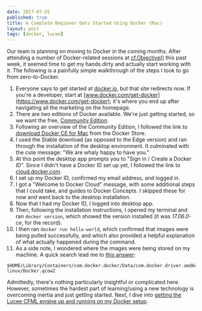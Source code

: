 ```yaml
---
date: 2017-07-25
published: true
title: A Complete Beginner Gets Started Using Docker (Mac)
layout: post
tags: [docker, lucee]
---
```


Our team is planning on moving to Docker in the coming months. After attending a number of Docker-related sessions at [cf.Objective()](http://www.cfobjective.com/) this past week, it seemed time to get my hands dirty and actually start working with it. The following is a painfully simple walkthrough of the steps I took to go from zero-to-Docker.
<!--more-->

1. Everyone says to get started at [docker.io](https://www.docker.io), but that site redirects now. If you're a developer, start at [www.docker.com/get-docker](https://www.docker.com/get-docker); it's where you end up after navigating all the marketing on the homepage.
2. There are two editions of Docker available. We're just getting started, so we want the free, [Community Edition](https://www.docker.com/community-edition).
3. Following an overview of the Community Edition, I followed the link to [download Docker CE for Mac](https://store.docker.com/editions/community/docker-ce-desktop-mac) from the Docker Store.
4. I used the Stable download (as opposed to the Edge version) and ran through the installation of the desktop environment. It culminated with the cute message: "We are whaly happy to have you."
5. At this point the desktop app prompts you to "Sign in / Create a Docker ID". Since I didn't have a Docker ID set up yet, I followed the link to [cloud.docker.com](https://cloud.docker.com).
6. I set up my Docker ID, confirmed my email address, and logged in.
7. I got a "Welcome to Docker Cloud" message, with some additional steps that I could take, and guides to Docker Concepts. I skipped these for now and went back to the desktop installation.
8. Now that I had my Docker ID, I logged into desktop app.
9. Then, following the installation instructions, I opened my terminal and ran `docker version`, which showed the version installed (it was *17.06.0-ce*, for the record).
10. I then ran `docker run hello-world`, which confirmed that images were being pulled successfully, and which also provided a helpful explanation of what actually happened during the command.
11. As a side note, I wondered where the images were being stored on my machine. A quick search lead me to [this answer](https://forums.docker.com/t/where-are-images-stored-on-mac-os-x/17165):

```text
$HOME/Library/Containers/com.docker.docker/Data/com.docker.driver.amd64-linux/Docker.qcow2
```

Admittedly, there's nothing particularly insightful or complicated here. However, sometimes the hardest part of learning/using a new technology is overcoming inertia and just getting started. Next, I dive into [getting the Lucee CFML engine up and running on my Docker setup](/2017/07/26/getting-started-with-coldfusion-for-docker.html).